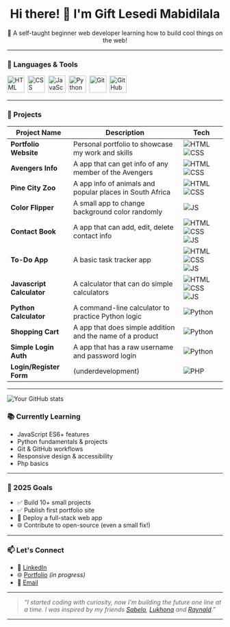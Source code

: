 <h1 align="center">Hi there! 👋 I'm Gift Lesedi Mabidilala</h1>

<p align="center">🌱 A self-taught beginner web developer learning how to build cool things on the web!</p>

---

### 🧠 Languages & Tools

<p align="left">
  <img src="https://cdn.jsdelivr.net/gh/devicons/devicon/icons/html5/html5-original.svg" title="HTML5" alt="HTML" width="40" height="40"/>&nbsp;
  <img src="https://cdn.jsdelivr.net/gh/devicons/devicon/icons/css3/css3-original.svg" title="CSS3" alt="CSS" width="40" height="40"/>&nbsp;
  <img src="https://cdn.jsdelivr.net/gh/devicons/devicon/icons/javascript/javascript-original.svg" title="JavaScript" alt="JavaScript" width="40" height="40"/>&nbsp;
  <img src="https://cdn.jsdelivr.net/gh/devicons/devicon/icons/python/python-original.svg" title="Python" alt="Python" width="40" height="40"/>&nbsp;
  <img src="https://cdn.jsdelivr.net/gh/devicons/devicon/icons/git/git-original.svg" title="Git" alt="Git" width="40" height="40"/>&nbsp;
  <img src="https://cdn.jsdelivr.net/gh/devicons/devicon/icons/github/github-original.svg" title="GitHub" alt="GitHub" width="40" height="40"/>
</p>

---

### 🚀 Projects

| Project Name | Description | Tech |
|--------------|-------------|------|
| **Portfolio Website** | Personal portfolio to showcase my work and skills | ![HTML](https://img.shields.io/badge/-HTML5-orange?logo=html5&logoColor=white) ![CSS](https://img.shields.io/badge/-CSS3-blue?logo=css3&logoColor=white) |
| **Avengers Info** | A app that can get info of any member of the Avengers | ![HTML](https://img.shields.io/badge/-HTML5-orange?logo=html5&logoColor=white) ![CSS](https://img.shields.io/badge/-CSS3-blue?logo=css3&logoColor=white) |
| **Pine City Zoo** | A app info of animals and popular places in South Africa | ![HTML](https://img.shields.io/badge/-HTML5-orange?logo=html5&logoColor=white) ![CSS](https://img.shields.io/badge/-CSS3-blue?logo=css3&logoColor=white) |
| **Color Flipper** | A small app to change background color randomly | ![JS](https://img.shields.io/badge/-JavaScript-yellow?logo=javascript&logoColor=black) |
| **Contact Book** | A app that can add, edit, delete contact info | ![HTML](https://img.shields.io/badge/-HTML5-orange?logo=html5&logoColor=white) ![CSS](https://img.shields.io/badge/-CSS3-blue?logo=css3&logoColor=white) ![JS](https://img.shields.io/badge/-JavaScript-yellow?logo=javascript&logoColor=black) |
| **To-Do App** | A basic task tracker app | ![HTML](https://img.shields.io/badge/-HTML5-orange?logo=html5&logoColor=white) ![CSS](https://img.shields.io/badge/-CSS3-blue?logo=css3&logoColor=white) ![JS](https://img.shields.io/badge/-JavaScript-yellow?logo=javascript&logoColor=black) |
| **Javascript Calculator** | A calculator that can do simple calculators | ![HTML](https://img.shields.io/badge/-HTML5-orange?logo=html5&logoColor=white) ![CSS](https://img.shields.io/badge/-CSS3-blue?logo=css3&logoColor=white) ![JS](https://img.shields.io/badge/-JavaScript-yellow?logo=javascript&logoColor=black) |
| **Python Calculator** | A command-line calculator to practice Python logic | ![Python](https://img.shields.io/badge/-Python-blue?logo=python&logoColor=white) |
| **Shopping Cart** | A app that does simple addition and the name of a product | ![Python](https://img.shields.io/badge/-Python-blue?logo=python&logoColor=white) |
| **Simple Login Auth** | A app that has a raw username and password login | ![Python](https://img.shields.io/badge/-Python-blue?logo=python&logoColor=white) |
| **Login/Register Form** | (underdevelopment) | ![PHP](https://img.shields.io/badge/PHP-777BB4?style=flat&logo=php&logoColor=white) |

---

![Your GitHub stats](https://github-readme-stats.vercel.app/api?username=Mabidax&show_icons=true&theme=default)

### 📚 Currently Learning

- JavaScript ES6+ features
- Python fundamentals & projects
- Git & GitHub workflows
- Responsive design & accessibility
- Php basics 

---

### 🎯 2025 Goals

- ✅ Build 10+ small projects
- ✅ Publish first portfolio site
- 🚀 Deploy a full-stack web app
- 🌐 Contribute to open-source (even a small fix!)

---

### 📫 Let's Connect

- 💼 [LinkedIn](https://www.linkedin.com/in/gift-lesedi-mabidilala-a8b1a2348/)
- 🌐 [Portfolio](#) *(in progress)*
- 📧 [Email](mailto:lgmabidilala@gmail.com)

---

> *“I started coding with curiosity, now I'm building the future one line at a time.*
> *I was inspired by my friends [Sabelo](#), [Lukhona](https://github.com/lethalstaz) and [Raynald](#).”*

---

